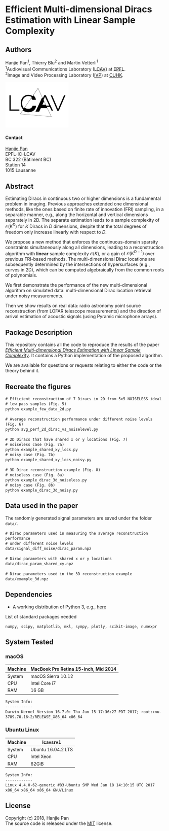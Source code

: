 Efficient Multi-dimensional Diracs Estimation with Linear Sample Complexity
===========================================================================================

Authors
-------

Hanjie Pan<sup>1</sup>, Thierry Blu<sup>2</sup> and Martin Vetterli<sup>1</sup><br>
<sup>1</sup>Audiovisual Communications Laboratory ([LCAV](http://lcav.epfl.ch)) at [EPFL](http://www.epfl.ch).<br>
<sup>2</sup>Image and Video Processing Laboratory ([IVP](http://www.ee.cuhk.edu.hk/~tblu)) at [CUHK](http://www.cuhk.edu.hk).

<img src="./html/LCAV_anim_200.gif">

#### Contact

[Hanjie Pan](mailto:hanjie[dot]pan[at]epfl[dot]ch)<br>
EPFL-IC-LCAV<br>
BC 322 (Bâtiment BC)<br>
Station 14<br>
1015 Lausanne

Abstract
--------

Estimating Diracs in continuous two or higher dimensions is a fundamental problem in imaging. Previous approaches extended one dimensional methods, like the ones based on finite rate of innovation (FRI) sampling, in a separable manner, e.g., along the horizontal and vertical dimensions separately in $2$D. The separate estimation leads to a sample complexity of $\mathcal{O}\left(K^D\right)$ for $K$ Diracs in $D$ dimensions, despite that the total degrees of freedom only increase linearly with respect to $D$.

We propose a new method that enforces the continuous-domain sparsity constraints simultaneously along all dimensions, leading to a reconstruction algorithm with **linear** sample complexity $\mathcal{O}(K)$, or a gain of $\mathcal{O}\left(K^{D-1}\right)$ over previous FRI-based methods. The multi-dimensional Dirac locations are subsequently determined by the intersections of hypersurfaces (e.g., curves in $2$D), which can be computed algebraically from the common roots of polynomials.

We first demonstrate the performance of the new multi-dimensional algorithm on simulated data: multi-dimensional Dirac location retrieval under noisy measurements.

Then we show results on real data: radio astronomy point source reconstruction (from LOFAR telescope measurements) and the direction of arrival estimation of acoustic signals (using Pyramic microphone arrays).


Package Description
-------------------

This repository contains all the code to reproduce the results of the paper [*Efficient Multi-dimensional Diracs Estimation with Linear Sample Complexity*](https://infoscience.epfl.ch/record/255990). It contains a Python implementation of the proposed algorithm.

We are available for questions or requests relating to either the code or the theory behind it. 

Recreate the figures
--------------------------------------
    # Efficient reconstruction of 7 Diracs in 2D from 5x5 NOISELESS ideal 
    # low pass samples (Fig. 5)
    python example_few_data_2d.py
    
    # Average reconstruction performance under different noise levels (Fig. 6)
    python avg_perf_2d_dirac_vs_noiselevel.py
    
    # 2D Diracs that have shared x or y locations (Fig. 7)
    # noiseless case (Fig. 7a)
    python example_shared_xy_locs.py
    # noisy case (Fig. 7b)
    python example_shared_xy_locs_noisy.py
    
    # 3D Dirac reconstruction example (Fig. 8)
    # noiseless case (Fig. 8a)
    python example_dirac_3d_noiseless.py
    # noisy case (Fig. 8b)
    python example_dirac_3d_noisy.py

Data used in the paper
----------------------
The randomly generated signal parameters are saved under the folder `data/`.
    
    # Dirac parameters used in measuring the average reconstruction performance
    # under different noise levels
    data/signal_diff_noise/dirac_param.npz 
    
    # Dirac parameters with shared x or y locations
    data/dirac_param_shared_xy.npz
    
    # Dirac parameters used in the 3D reconstruction example
    data/example_3d.npz


Dependencies
------------
* A working distribution of Python 3, e.g., [here](https://www.anaconda.com/distribution/)

List of standard packages needed

    numpy, scipy, matplotlib, mkl, sympy, plotly, scikit-image, numexpr

System Tested
-------------

### macOS

| Machine | MacBook Pro Retina 15-inch, Mid 2014   |
|---------|----------------------------------------|
| System  | macOS Sierra 10.12                     |
| CPU     | Intel Core i7                          |
| RAM     | 16 GB                                  |

    System Info:
    ------------
    Darwin Kernel Version 16.7.0: Thu Jun 15 17:36:27 PDT 2017; root:xnu-3789.70.16~2/RELEASE_X86_64 x86_64
    
### Ubuntu Linux
| Machine | lcavsrv1                               |
|---------|----------------------------------------|
| System  | Ubuntu 16.04.2 LTS                     |
| CPU     | Intel Xeon                             |
| RAM     | 62GiB                                  |

    System Info:
    ------------
    Linux 4.4.0-62-generic #83-Ubuntu SMP Wed Jan 18 14:10:15 UTC 2017 x86_64 x86_64 x86_64 GNU/Linux
   
License
-------

Copyright (c) 2018, Hanjie Pan<br>
The source code is released under the [MIT](LICENSE.txt) license.
